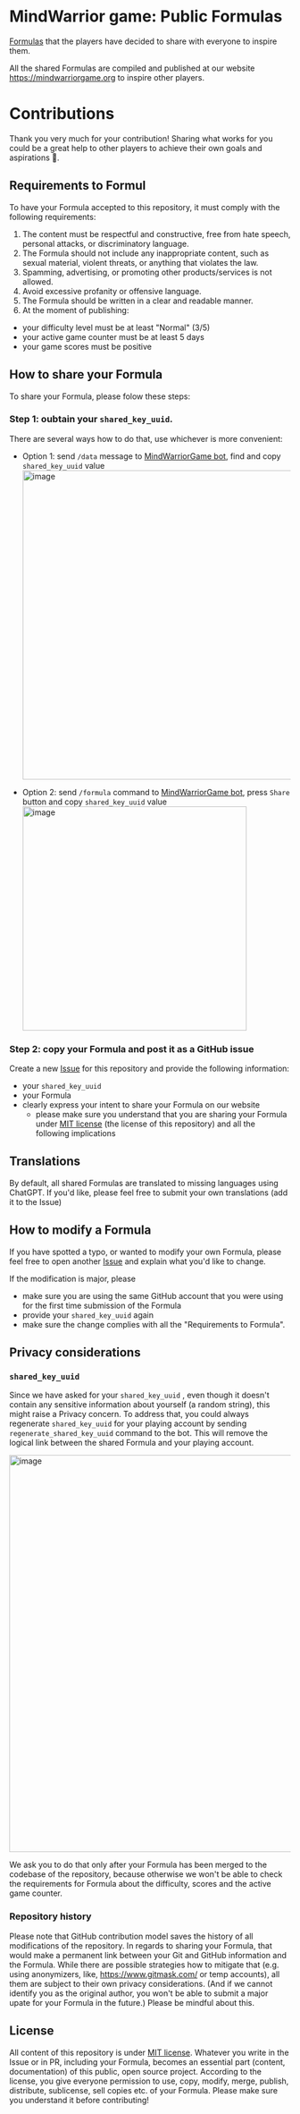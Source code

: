 # MindWarrior game: Public Formulas

[Formulas](https://mindwarriorgame.org/faq.en.html#formula) that the players have decided to share with everyone to inspire them.

All the shared Formulas are compiled and published at our website https://mindwarriorgame.org to inspire other players.

# Contributions

Thank you very much for your contribution! Sharing what works for you could be a great help to other players to achieve their own goals and aspirations 🙌.

## Requirements to Formul

To have your Formula accepted to this repository, it must comply with the following requirements:

1. The content must be respectful and constructive, free from hate speech, personal attacks, or discriminatory language.
1. The Formula should not include any inappropriate content, such as sexual material, violent threats, or anything that violates the law.
1. Spamming, advertising, or promoting other products/services is not allowed.
1. Avoid excessive profanity or offensive language.
1. The Formula should be written in a clear and readable manner.
1. At the moment of publishing:
  - your difficulty level must be at least "Normal" (3/5)
  - your active game counter must be at least 5 days
  - your game scores must be positive

## How to share your Formula

To share your Formula, please folow these steps:

### Step 1: oubtain your `shared_key_uuid`.

There are several ways how to do that, use whichever is more convenient:

- Option 1: send `/data` message to [MindWarriorGame bot](https://t.me/MindWarriorGame_bot), find and copy `shared_key_uuid` value
  <img width="553" alt="image" src="https://github.com/user-attachments/assets/15bb09c5-ffc7-4169-b9f5-27f3812beced">

- Option 2: send `/formula` command to [MindWarriorGame bot](https://t.me/MindWarriorGame_bot), press `Share` button and copy `shared_key_uuid` value
    <img width="401" alt="image" src="https://github.com/user-attachments/assets/fb68451c-d766-4a47-a5bb-e504b8a5d420">

   

### Step 2: copy your Formula and post it as a GitHub issue

Create a new [Issue](https://github.com/mindwarriorgame/public-formulas/issues) for this repository and provide the following information:

  - your `shared_key_uuid`
  - your Formula
  - clearly express your intent to share your Formula on our website
    - please make sure you understand that you are sharing your Formula under [MIT license](LICENSE) (the license of this repository) and all the following implications
     
## Translations

By default, all shared Formulas are translated to missing languages using ChatGPT. If you'd like, please feel free to submit your own translations (add it to the Issue) 

## How to modify a Formula

If you have spotted a typo, or wanted to modify your own Formula, please feel free to open another [Issue](https://github.com/mindwarriorgame/public-formulas/issues) and explain what you'd like to change.

If the modification is major, please
- make sure you are using the same GitHub account that you were using for the first time submission of the Formula 
- provide your `shared_key_uuid` again
- make sure the change complies with all the "Requirements to Formula".

## Privacy considerations


### `shared_key_uuid`

Since we have asked for your `shared_key_uuid` , even though it doesn't contain any sensitive information about yourself (a random string), this might raise a Privacy concern. To address that, you could always regenerate `shared_key_uuid` for your playing account by sending `regenerate_shared_key_uuid` command to the bot. This will remove the logical link between the shared Formula and your playing account.

<img width="710" alt="image" src="https://github.com/user-attachments/assets/c07c9888-2e63-4f9c-827e-4d4445133629">

We ask you to do that only after your Formula has been merged to the codebase of the repository, because otherwise we won't be able to check the requirements for Formula about the difficulty, scores and the active game counter.

### Repository history

Please note that GitHub contribution model saves the history of all modifications of the repository. In regards to sharing your Formula, that would make a permanent link between your Git and GitHub information and the Formula. While there are possible strategies how to mitigate that (e.g. using anonymizers, like, https://www.gitmask.com/ or temp accounts), all them are subject to their own privacy considerations. (And if we cannot identify you as the original author, you won't be able to submit a major upate for your Formula in the future.) Please be mindful about this.

## License

All content of this repository is under [MIT license](https://en.wikipedia.org/wiki/MIT_License). Whatever you write in the Issue or in PR, including your Formula, becomes an essential part (content, documentation) of this public, open source project. According to the license, you give everyone permission to use, copy, modify, merge, publish, distribute, sublicense, sell copies etc. of your Formula. Please make sure you understand it before contributing!
